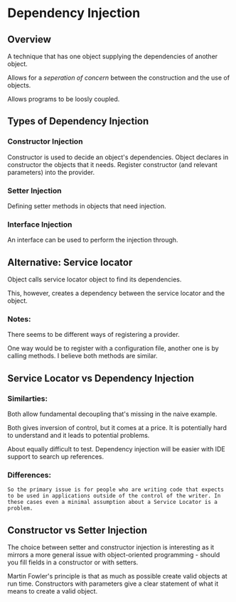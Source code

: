 # Dependency Injection

## Overview

A technique that has one object supplying the dependencies of another object. 

Allows for a *seperation of concern* between the construction and the use of objects. 

Allows programs to be loosly coupled.


## Types of Dependency Injection

### Constructor Injection

Constructor is used to decide an object's dependencies. Object declares in constructor the objects that it needs.
Register constructor (and relevant parameters) into the provider.


### Setter Injection

Defining setter methods in objects that need injection. 


### Interface Injection

An interface can be used to perform the injection through. 

## Alternative: Service locator

Object calls service locator object to find its dependencies. 

This, however, creates a dependency between the service locator and the object.

### Notes:

There seems to be different ways of registering a provider. 

One way would be to register with a configuration file, another one is by calling methods. I believe both methods are similar.

## Service Locator vs Dependency Injection

### Similarties:

Both allow fundamental decoupling that's missing in the naive example. 

Both gives inversion of control, but it comes at a price. It is potentially hard to understand and it leads to potential problems. 

About equally difficult to test. Dependency injection will be easier with IDE support to search up references. 

### Differences:

```
So the primary issue is for people who are writing code that expects to be used in applications outside of the control of the writer. In these cases even a minimal assumption about a Service Locator is a problem.
```

## Constructor vs Setter Injection

The choice between setter and constructor injection is interesting as it mirrors a more general issue with object-oriented programming - should you fill fields in a constructor or with setters.

Martin Fowler's principle is that as much as possible create valid objects at run time. Constructors with parameters give a clear statement of what it means to create a valid object.

